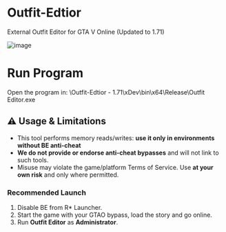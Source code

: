 # Outfit-Edtior
External Outfit Editor for GTA V Online (Updated to 1.71)

![image]([https://user-images.githubusercontent.com/47217513/180398406-c9e52fd4-b9ee-49ab-a9dc-946ed9e40554.png](https://i.imgur.com/Uenay5d.png))

# Run Program
Open the program in: \Outfit-Edtior - 1.71\xDev\bin\x64\Release\Outfit Editor.exe


## ⚠️ Usage & Limitations

- This tool performs memory reads/writes: **use it only in environments without BE anti-cheat**
- **We do not provide or endorse anti-cheat bypasses** and will not link to such tools.
- Misuse may violate the game/platform Terms of Service. Use **at your own risk** and only where permitted.

### Recommended Launch
1. Disable BE from R* Launcher.
2. Start the game with your GTAO bypass, load the story and go online.
3. Run **Outfit Editor** as **Administrator**.



